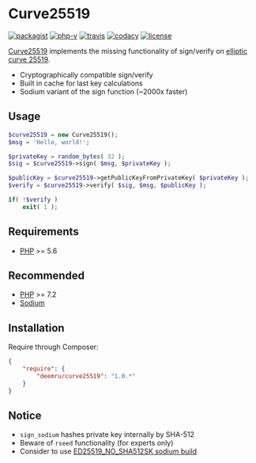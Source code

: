 # Curve25519

[![packagist](https://img.shields.io/packagist/v/deemru/curve25519.svg)](https://packagist.org/packages/deemru/curve25519) [![php-v](https://img.shields.io/packagist/php-v/deemru/curve25519.svg)](https://packagist.org/packages/deemru/curve25519)  [![travis](https://img.shields.io/travis/deemru/Curve25519.svg?label=travis)](https://travis-ci.org/deemru/Curve25519) [![codacy](https://img.shields.io/codacy/grade/49e6e148e477494da94320825c715dfd.svg?label=codacy)](https://app.codacy.com/gh/deemru/Curve25519/files) [![license](https://img.shields.io/packagist/l/deemru/curve25519.svg)](https://packagist.org/packages/deemru/curve25519)

[Curve25519](https://github.com/deemru/Curve25519) implements the missing functionality of sign/verify on [elliptic curve 25519](https://en.wikipedia.org/wiki/Curve25519).

- Cryptographically compatible sign/verify
- Built in cache for last key calculations
- Sodium variant of the sign function (~2000x faster)

## Usage

```php
$curve25519 = new Curve25519();
$msg = 'Hello, world!';

$privateKey = random_bytes( 32 );
$sig = $curve25519->sign( $msg, $privateKey );

$publicKey = $curve25519->getPublicKeyFromPrivateKey( $privateKey );
$verify = $curve25519->verify( $sig, $msg, $publicKey );

if( !$verify )
    exit( 1 );
```

## Requirements

- [PHP](http://php.net) >= 5.6

## Recommended

- [PHP](http://php.net) >= 7.2
- [Sodium](http://php.net/manual/en/book.sodium.php)

## Installation

Require through Composer:

```json
{
    "require": {
        "deemru/curve25519": "1.0.*"
    }
}
```

## Notice

- `sign_sodium` hashes private key internally by SHA-512
- Beware of `rseed` functionality (for experts only)
- Consider to use [ED25519_NO_SHA512SK sodium build](https://gist.github.com/deemru/145c3eb323bb3fb0f1cc4a72f5567640)
